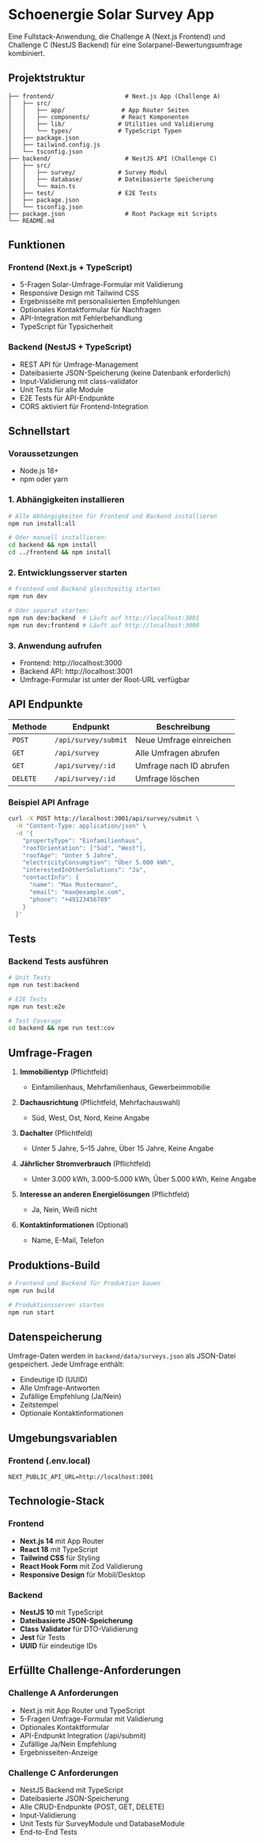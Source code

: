 # Schoenergie Solar Survey App

Eine Fullstack-Anwendung, die Challenge A (Next.js Frontend) und Challenge C (NestJS Backend) für eine Solarpanel-Bewertungsumfrage kombiniert.

## Projektstruktur

```
├── frontend/                    # Next.js App (Challenge A)
│   ├── src/
│   │   ├── app/                # App Router Seiten
│   │   ├── components/         # React Komponenten
│   │   ├── lib/               # Utilities und Validierung
│   │   └── types/             # TypeScript Typen
│   ├── package.json
│   ├── tailwind.config.js
│   └── tsconfig.json
├── backend/                     # NestJS API (Challenge C)
│   ├── src/
│   │   ├── survey/            # Survey Modul
│   │   ├── database/          # Dateibasierte Speicherung
│   │   └── main.ts
│   ├── test/                  # E2E Tests
│   ├── package.json
│   └── tsconfig.json
├── package.json                 # Root Package mit Scripts
└── README.md
```

## Funktionen

### Frontend (Next.js + TypeScript)
- 5-Fragen Solar-Umfrage-Formular mit Validierung
- Responsive Design mit Tailwind CSS
- Ergebnisseite mit personalisierten Empfehlungen
- Optionales Kontaktformular für Nachfragen
- API-Integration mit Fehlerbehandlung
- TypeScript für Typsicherheit

### Backend (NestJS + TypeScript)
- REST API für Umfrage-Management
- Dateibasierte JSON-Speicherung (keine Datenbank erforderlich)
- Input-Validierung mit class-validator
- Unit Tests für alle Module
- E2E Tests für API-Endpunkte
- CORS aktiviert für Frontend-Integration

## Schnellstart

### Voraussetzungen
- Node.js 18+
- npm oder yarn

### 1. Abhängigkeiten installieren
```bash
# Alle Abhängigkeiten für Frontend und Backend installieren
npm run install:all

# Oder manuell installieren:
cd backend && npm install
cd ../frontend && npm install
```

### 2. Entwicklungsserver starten
```bash
# Frontend und Backend gleichzeitig starten
npm run dev

# Oder separat starten:
npm run dev:backend  # Läuft auf http://localhost:3001
npm run dev:frontend # Läuft auf http://localhost:3000
```

### 3. Anwendung aufrufen
- Frontend: http://localhost:3000
- Backend API: http://localhost:3001
- Umfrage-Formular ist unter der Root-URL verfügbar

## API Endpunkte

| Methode | Endpunkt | Beschreibung |
|---------|----------|---------------|
| `POST` | `/api/survey/submit` | Neue Umfrage einreichen |
| `GET` | `/api/survey` | Alle Umfragen abrufen |
| `GET` | `/api/survey/:id` | Umfrage nach ID abrufen |
| `DELETE` | `/api/survey/:id` | Umfrage löschen |

### Beispiel API Anfrage
```bash
curl -X POST http://localhost:3001/api/survey/submit \
  -H "Content-Type: application/json" \
  -d '{
    "propertyType": "Einfamilienhaus",
    "roofOrientation": ["Süd", "West"],
    "roofAge": "Unter 5 Jahre",
    "electricityConsumption": "Über 5.000 kWh",
    "interestedInOtherSolutions": "Ja",
    "contactInfo": {
      "name": "Max Mustermann",
      "email": "max@example.com",
      "phone": "+49123456789"
    }
  }'
```

## Tests

### Backend Tests ausführen
```bash
# Unit Tests
npm run test:backend

# E2E Tests
npm run test:e2e

# Test Coverage
cd backend && npm run test:cov
```

## Umfrage-Fragen

1. **Immobilientyp** (Pflichtfeld)
   - Einfamilienhaus, Mehrfamilienhaus, Gewerbeimmobilie

2. **Dachausrichtung** (Pflichtfeld, Mehrfachauswahl)
   - Süd, West, Ost, Nord, Keine Angabe

3. **Dachalter** (Pflichtfeld)
   - Unter 5 Jahre, 5–15 Jahre, Über 15 Jahre, Keine Angabe

4. **Jährlicher Stromverbrauch** (Pflichtfeld)
   - Unter 3.000 kWh, 3.000–5.000 kWh, Über 5.000 kWh, Keine Angabe

5. **Interesse an anderen Energielösungen** (Pflichtfeld)
   - Ja, Nein, Weiß nicht

6. **Kontaktinformationen** (Optional)
   - Name, E-Mail, Telefon

## Produktions-Build

```bash
# Frontend und Backend für Produktion bauen
npm run build

# Produktionsserver starten
npm run start
```

## Datenspeicherung

Umfrage-Daten werden in `backend/data/surveys.json` als JSON-Datei gespeichert. Jede Umfrage enthält:
- Eindeutige ID (UUID)
- Alle Umfrage-Antworten
- Zufällige Empfehlung (Ja/Nein)
- Zeitstempel
- Optionale Kontaktinformationen

## Umgebungsvariablen

### Frontend (.env.local)
```
NEXT_PUBLIC_API_URL=http://localhost:3001
```

## Technologie-Stack

### Frontend
- **Next.js 14** mit App Router
- **React 18** mit TypeScript
- **Tailwind CSS** für Styling
- **React Hook Form** mit Zod Validierung
- **Responsive Design** für Mobil/Desktop

### Backend
- **NestJS 10** mit TypeScript
- **Dateibasierte JSON-Speicherung**
- **Class Validator** für DTO-Validierung
- **Jest** für Tests
- **UUID** für eindeutige IDs

## Erfüllte Challenge-Anforderungen

### Challenge A Anforderungen
- Next.js mit App Router und TypeScript
- 5-Fragen Umfrage-Formular mit Validierung
- Optionales Kontaktformular
- API-Endpunkt Integration (/api/submit)
- Zufällige Ja/Nein Empfehlung
- Ergebnisseiten-Anzeige

### Challenge C Anforderungen
- NestJS Backend mit TypeScript
- Dateibasierte JSON-Speicherung
- Alle CRUD-Endpunkte (POST, GET, DELETE)
- Input-Validierung
- Unit Tests für SurveyModule und DatabaseModule
- End-to-End Tests
